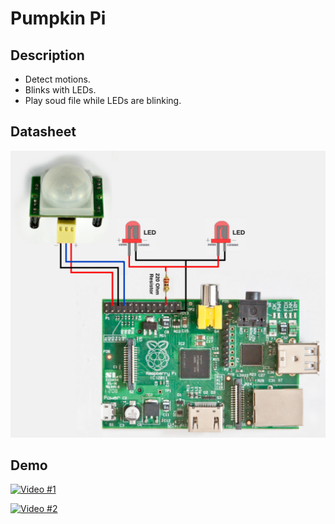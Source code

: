 # **Pumpkin Pi**

## **Description**

* Detect motions.
* Blinks with LEDs.
* Play soud file while LEDs are blinking.

## **Datasheet**
![datasheet](/datasheet.jpg?raw=true)

## **Demo**
[![Video #1](https://img.youtube.com/vi/z7MeaGWjq40/0.jpg)](https://www.youtube.com/watch?v=z7MeaGWjq40 "Video #1")

[![Video #2](https://img.youtube.com/vi/kDaqJOrCwRg/0.jpg)](https://www.youtube.com/watch?v=kDaqJOrCwRg "Video #2")